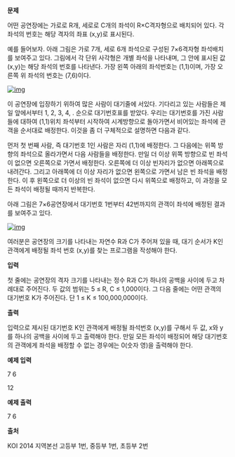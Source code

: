 **문제**

어떤 공연장에는 가로로 R개, 세로로 C개의 좌석이 R×C격자형으로 배치되어 있다. 각 좌석의 번호는 해당 격자의 좌표 (x,y)로 표시된다.

예를 들어보자. 아래 그림은 가로 7개, 세로 6개 좌석으로 구성된 7×6격자형 좌석배치를 보여주고 있다. 그림에서 각 단위 사각형은 개별 좌석을 나타내며, 그 안에 표시된 값 (x,y)는 해당 좌석의 번호를 나타낸다. 가장 왼쪽 아래의 좌석번호는 (1,1)이며, 가장 오른쪽 위 좌석의 번호는 (7,6)이다.

[![img](https://postfiles.pstatic.net/MjAxOTEwMDVfMTg5/MDAxNTcwMjcxNDIxMTQw.GoEnBWVDvYPcshTR3AJYJLzFdj_egNp9uBcpc0Fu2xAg.skubsIMiMRbMDMj_9SuuPFWXG-63J-MGTtobRIBOMiEg.PNG.dhsin0468/image.png?type=w773)](https://blog.naver.com/PostView.nhn?blogId=dhsin0468&logNo=221669129516&categoryNo=22&parentCategoryNo=0&viewDate=&currentPage=1&postListTopCurrentPage=1&from=postList&userTopListOpen=true&userTopListCount=5&userTopListManageOpen=false&userTopListCurrentPage=1#)

이 공연장에 입장하기 위하여 많은 사람이 대기줄에 서있다. 기다리고 있는 사람들은 제일 앞에서부터 1, 2, 3, 4, . 순으로 대기번호표를 받았다. 우리는 대기번호를 가진 사람들에 대하여 (1,1)위치 좌석부터 시작하여 시계방향으로 돌아가면서 비어있는 좌석에 관객을 순서대로 배정한다. 이것을 좀 더 구체적으로 설명하면 다음과 같다.

먼저 첫 번째 사람, 즉 대기번호 1인 사람은 자리 (1,1)에 배정한다. 그 다음에는 위쪽 방향의 좌석으로 올라가면서 다음 사람들을 배정한다. 만일 더 이상 위쪽 방향으로 빈 좌석이 없으면 오른쪽으로 가면서 배정한다. 오른쪽에 더 이상 빈자리가 없으면 아래쪽으로 내려간다. 그리고 아래쪽에 더 이상 자리가 없으면 왼쪽으로 가면서 남은 빈 좌석을 배정한다. 이 후 왼쪽으로 더 이상의 빈 좌석이 없으면 다시 위쪽으로 배정하고, 이 과정을 모든 좌석이 배정될 때까지 반복한다.

아래 그림은 7×6공연장에서 대기번호 1번부터 42번까지의 관객이 좌석에 배정된 결과를 보여주고 있다.

[![img](https://postfiles.pstatic.net/MjAxOTEwMDVfMjEz/MDAxNTcwMjcxNDI4NTEz.bwI3mK4UnD3TMBXDryKgeh1bOiaJbbfI0GG3ZTZRUdcg.6KtwbhgRny1UEkhrd4SJtaPtLy-6m6u_Ce5bV8Fii_og.PNG.dhsin0468/image.png?type=w773)](https://blog.naver.com/PostView.nhn?blogId=dhsin0468&logNo=221669129516&categoryNo=22&parentCategoryNo=0&viewDate=&currentPage=1&postListTopCurrentPage=1&from=postList&userTopListOpen=true&userTopListCount=5&userTopListManageOpen=false&userTopListCurrentPage=1#)

여러분은 공연장의 크기를 나타내는 자연수 R과 C가 주어져 있을 때, 대기 순서가 K인 관객에게 배정될 좌석 번호 (x,y)를 찾는 프로그램을 작성해야 한다.

 

**입력**

첫 줄에는 공연장의 격자 크기를 나타내는 정수 R과 C가 하나의 공백을 사이에 두고 차례대로 주어진다. 두 값의 범위는 5 ≤ R, C ≤ 1,000이다. 그 다음 줄에는 어떤 관객의 대기번호 K가 주어진다. 단 1 ≤ K ≤ 100,000,000이다.

 

**출력**

입력으로 제시된 대기번호 K인 관객에게 배정될 좌석번호 (x,y)를 구해서 두 값, x와 y를 하나의 공백을 사이에 두고 출력해야 한다. 만일 모든 좌석이 배정되어 해당 대기번호의 관객에게 좌석을 배정할 수 없는 경우에는 0(숫자 영)을 출력해야 한다.

 

**예제 입력**

7 6 

12

**예제 출력**

7 6

 

**출처**

KOI 2014 지역본선 고등부 1번, 중등부 1번, 초등부 2번  